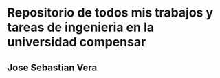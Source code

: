 # Repositorio de todos mis trabajos y tareas de ingenieria en la universidad compensar
## Jose Sebastian Vera

